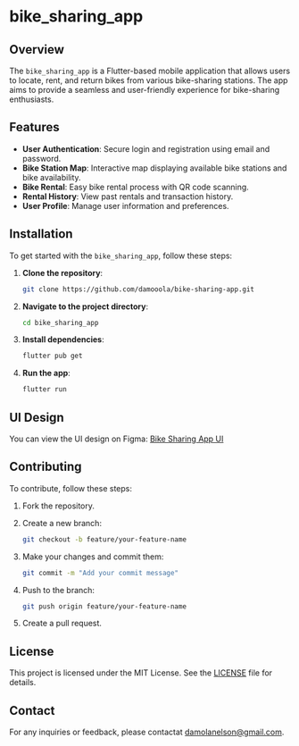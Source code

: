 # bike_sharing_app

## Overview

The `bike_sharing_app` is a Flutter-based mobile application that allows users to locate, rent, and return bikes from various bike-sharing stations. The app aims to provide a seamless and user-friendly experience for bike-sharing enthusiasts.

## Features

- **User Authentication**: Secure login and registration using email and password.
- **Bike Station Map**: Interactive map displaying available bike stations and bike availability.
- **Bike Rental**: Easy bike rental process with QR code scanning.
- **Rental History**: View past rentals and transaction history.
- **User Profile**: Manage user information and preferences.

## Installation

To get started with the `bike_sharing_app`, follow these steps:

1. **Clone the repository**:

    ```sh
    git clone https://github.com/damooola/bike-sharing-app.git
    ```

2. **Navigate to the project directory**:

    ```sh
    cd bike_sharing_app
    ```

3. **Install dependencies**:

    ```sh
    flutter pub get
    ```

4. **Run the app**:

    ```sh
    flutter run
    ```

## UI Design

You can view the UI design on Figma: [Bike Sharing App UI](https://www.figma.com/design/mtXqhJYCET2HsqzzpjiECI/Bike-Sharing-App-UI-(Community)?node-id=0-1&p=f&t=LMULxlKQdB0MM1xi-0)

## Contributing

To contribute, follow these steps:

1. Fork the repository.
2. Create a new branch:

    ```sh
    git checkout -b feature/your-feature-name
    ```

3. Make your changes and commit them:

    ```sh
    git commit -m "Add your commit message"
    ```

4. Push to the branch:

    ```sh
    git push origin feature/your-feature-name
    ```

5. Create a pull request.

## License

This project is licensed under the MIT License. See the [LICENSE](LICENSE) file for details.

## Contact

For any inquiries or feedback, please contactat [damolanelson@gmail.com](mailto:damolanelson@gmail.com).
